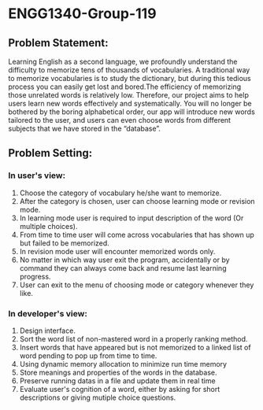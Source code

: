 #        ENGG1340-Group-119
##          Problem Statement:  
Learning English as a second language, we profoundly understand the difficulty to memorize tens of thousands of vocabularies. A traditional way to memorize vocabularies is to study the dictionary, but during this tedious process you can easily get lost and bored.The efficiency of memorizing those unrelated words is relatively low. Therefore, our project aims to help users learn new words effectively and systematically. You will no longer be bothered by the boring alphabetical order, our app will introduce new words tailored to the user, and users can even choose words from different subjects that we have stored in the “database”.

##          Problem Setting:  
### In user's view:  
1. Choose the category of vocabulary he/she want to memorize.
2. After the category is chosen, user can choose learning mode or revision mode.
3. In learning mode user is required to input description of the word (Or multiple choices).
4. From time to time user will come across vocabularies that has shown up but failed to be memorized.
5. In revision mode user will encounter memorized words only.
6. No matter in which way user exit the program, accidentally or by command they can always come back and resume last learning progress.
7. User can exit to the menu of choosing mode or category whenever they like.  
### In developer's view:  
1. Design interface.
2. Sort the word list of non-mastered word in a properly ranking method.
3. Insert words that have appeared but is not memorized to a linked list of
   word pending to pop up from time to time.
4. Using dynamic memory allocation to minimize run time memory
5. Store meanings and properties of the words in the database.
5. Preserve running datas in a file and update them in real time
6. Evaluate user's cognition of a word, either by asking for short descriptions or giving mutiple choice questions.
